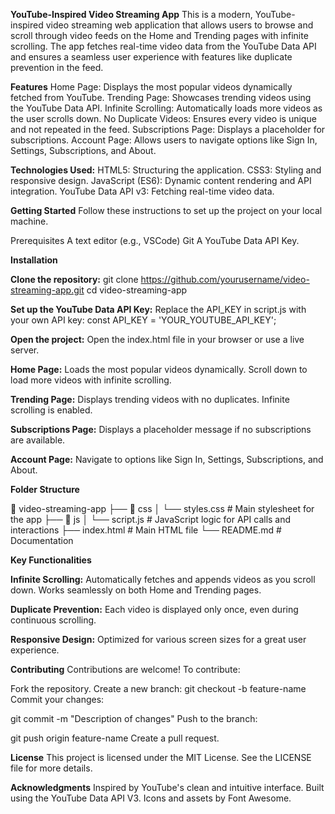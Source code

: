 **YouTube-Inspired Video Streaming App**
This is a modern, YouTube-inspired video streaming web application that allows users to browse and scroll through video feeds on the Home and Trending pages with infinite scrolling. The app fetches real-time video data from the YouTube Data API and ensures a seamless user experience with features like duplicate prevention in the feed.

**Features**
Home Page: Displays the most popular videos dynamically fetched from YouTube.
Trending Page: Showcases trending videos using the YouTube Data API.
Infinite Scrolling: Automatically loads more videos as the user scrolls down.
No Duplicate Videos: Ensures every video is unique and not repeated in the feed.
Subscriptions Page: Displays a placeholder for subscriptions.
Account Page: Allows users to navigate options like Sign In, Settings, Subscriptions, and About.

**Technologies Used:** 
HTML5: Structuring the application.
CSS3: Styling and responsive design.
JavaScript (ES6): Dynamic content rendering and API integration.
YouTube Data API v3: Fetching real-time video data.

**Getting Started**
Follow these instructions to set up the project on your local machine.

Prerequisites
A text editor (e.g., VSCode)
Git
A YouTube Data API Key.

**Installation**

**Clone the repository:**
git clone https://github.com/yourusername/video-streaming-app.git
cd video-streaming-app

**Set up the YouTube Data API Key:**
Replace the API_KEY in script.js with your own API key:
const API_KEY = 'YOUR_YOUTUBE_API_KEY';

**Open the project:**
Open the index.html file in your browser or use a live server.

**Home Page:**
Loads the most popular videos dynamically.
Scroll down to load more videos with infinite scrolling.

**Trending Page:**
Displays trending videos with no duplicates.
Infinite scrolling is enabled.

**Subscriptions Page:**
Displays a placeholder message if no subscriptions are available.

**Account Page:**
Navigate to options like Sign In, Settings, Subscriptions, and About.

**Folder Structure**

📂 video-streaming-app
├── 📂 css
│   └── styles.css      # Main stylesheet for the app
├── 📂 js
│   └── script.js       # JavaScript logic for API calls and interactions
├── index.html          # Main HTML file
└── README.md           # Documentation

**Key Functionalities**

**Infinite Scrolling:**
Automatically fetches and appends videos as you scroll down.
Works seamlessly on both Home and Trending pages.

**Duplicate Prevention:**
Each video is displayed only once, even during continuous scrolling.

**Responsive Design:**
Optimized for various screen sizes for a great user experience.

**Contributing**
Contributions are welcome!
To contribute:

Fork the repository.
Create a new branch:
git checkout -b feature-name
Commit your changes:

git commit -m "Description of changes"
Push to the branch:

git push origin feature-name
Create a pull request.

**License**
This project is licensed under the MIT License. See the LICENSE file for more details.

**Acknowledgments**
Inspired by YouTube's clean and intuitive interface.
Built using the YouTube Data API V3.
Icons and assets by Font Awesome.
